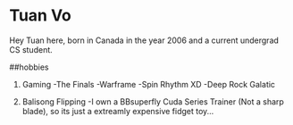 # Tuan Vo

Hey Tuan here, born in Canada in the year 2006 and a current undergrad CS student.

##hobbies

1. Gaming
   -The Finals
   -Warframe
   -Spin Rhythm XD
   -Deep Rock Galatic

2. Balisong Flipping
   -I own a BBsuperfly Cuda Series Trainer (Not a sharp blade), so its just a extreamly expensive fidget toy...

